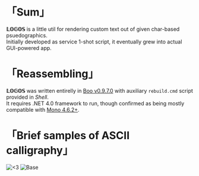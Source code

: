 # 「Sum」
**𝕃𝕆𝔾𝕆𝕊** is a little util for rendering custom text out of given char-based psuedographics.  
Initially developed as service 1-shot script, it eventually grew into actual GUI-powered app.

# 「Reassembling」
__𝕃𝕆𝔾𝕆𝕊__ was written entirelly in [Boo v0.9.7.0](https://github.com/boo-lang/boo) with auxiliary `rebuild.cmd` script provided in _Shell_.  
It requires .NET 4.0 framework to run, though confirmed as being mostly compatible with [Mono 4.6.2+](https://github.com/mono/mono).

# 「Brief samples of ASCII calligraphy」
![<3](https://user-images.githubusercontent.com/8768470/72172888-66993500-33e7-11ea-9450-1c80c917569f.png)
![Base](https://user-images.githubusercontent.com/8768470/72173052-c1cb2780-33e7-11ea-821e-ba9681d4725a.png)

